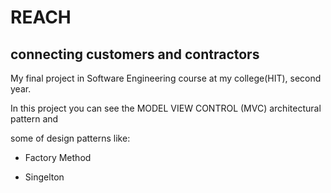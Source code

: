 # REACH
## connecting customers and contractors

My final project in Software Engineering course at my college(HIT), second year.

In this project you can see the MODEL VIEW CONTROL (MVC) architectural pattern and

some of  design patterns like:

- Factory Method
  
- Singelton


